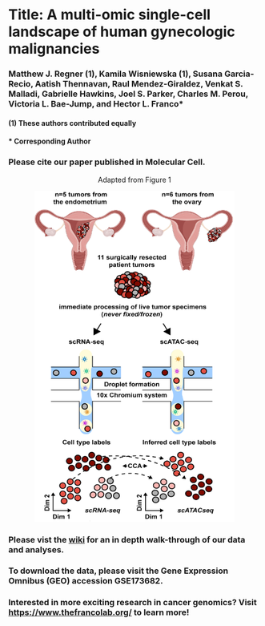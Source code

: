# Title: A multi-omic single-cell landscape of human gynecologic malignancies 
### Matthew J. Regner (1), Kamila Wisniewska (1), Susana Garcia-Recio, Aatish Thennavan, Raul Mendez-Giraldez, Venkat S. Malladi, Gabrielle Hawkins, Joel S. Parker, Charles M. Perou, Victoria L. Bae-Jump, and Hector L. Franco*

####      (1) These authors contributed equally
####      * Corresponding Author 


### Please cite our paper published in Molecular Cell. 


<p align="center">
Adapted from Figure 1
</p>


<p align="center">
<img src="https://github.com/RegnerM2015/scENDO_scOVAR_2020/blob/main/Updated_Cartoon.PNG" width="400" height="660">
</p>


### Please vist the [wiki](https://github.com/RegnerM2015/scENDO_scOVAR_2020/wiki) for an in depth walk-through of our data and analyses. 

### To download the data, please visit the Gene Expression Omnibus (GEO) accession GSE173682.

### Interested in more exciting research in cancer genomics? Visit https://www.thefrancolab.org/ to learn more!

